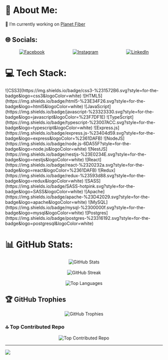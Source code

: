 # 💫 About Me:
🔭 I’m currently working on [Planet Fiber](https://planetfiber.am)  

## 🌐 Socials:
<div style="display: flex; justify-content: space-around; align-items: center;">
  <a href="https://facebook.com/hayko.aramyan.7967/">
    <img src="https://img.shields.io/badge/Facebook-%231877F2.svg?logo=Facebook&logoColor=white" alt="Facebook" />
  </a>
  <a href="https://instagram.com/haykoaramyan">
    <img src="https://img.shields.io/badge/Instagram-%23E4405F.svg?logo=Instagram&logoColor=white" alt="Instagram" />
  </a>
  <a href="https://linkedin.com/in/haykaz-aramyan-897179247/">
    <img src="https://img.shields.io/badge/LinkedIn-%230077B5.svg?logo=linkedin&logoColor=white" alt="LinkedIn" />
  </a>
</div>

# 💻 Tech Stack:
<div style="display: flex; flex-wrap: wrap; justify-content: space-around; align-items: center;">
 ![CSS3](https://img.shields.io/badge/css3-%231572B6.svg?style=for-the-badge&logo=css3&logoColor=white) ![HTML5](https://img.shields.io/badge/html5-%23E34F26.svg?style=for-the-badge&logo=html5&logoColor=white) ![JavaScript](https://img.shields.io/badge/javascript-%23323330.svg?style=for-the-badge&logo=javascript&logoColor=%23F7DF1E) ![TypeScript](https://img.shields.io/badge/typescript-%23007ACC.svg?style=for-the-badge&logo=typescript&logoColor=white) ![Express.js](https://img.shields.io/badge/express.js-%23404d59.svg?style=for-the-badge&logo=express&logoColor=%2361DAFB) ![NodeJS](https://img.shields.io/badge/node.js-6DA55F?style=for-the-badge&logo=node.js&logoColor=white) ![NestJS](https://img.shields.io/badge/nestjs-%23E0234E.svg?style=for-the-badge&logo=nestjs&logoColor=white) ![React](https://img.shields.io/badge/react-%2320232a.svg?style=for-the-badge&logo=react&logoColor=%2361DAFB) ![Redux](https://img.shields.io/badge/redux-%23593d88.svg?style=for-the-badge&logo=redux&logoColor=white) ![SASS](https://img.shields.io/badge/SASS-hotpink.svg?style=for-the-badge&logo=SASS&logoColor=white) ![Apache](https://img.shields.io/badge/apache-%23D42029.svg?style=for-the-badge&logo=apache&logoColor=white) ![MySQL](https://img.shields.io/badge/mysql-%2300000f.svg?style=for-the-badge&logo=mysql&logoColor=white) ![Postgres](https://img.shields.io/badge/postgres-%23316192.svg?style=for-the-badge&logo=postgresql&logoColor=white)
</div>

# 📊 GitHub Stats:
<div style="display: flex; flex-direction: column; align-items: center;">
  <img src="https://github-readme-stats.vercel.app/api?username=aramiiian&theme=dark&hide_border=false&include_all_commits=true&count_private=true" alt="GitHub Stats" />
  <br/>
  <img src="https://github-readme-streak-stats.herokuapp.com/?user=aramiiian&theme=dark&hide_border=false" alt="GitHub Streak" />
  <br/>
  <img src="https://github-readme-stats.vercel.app/api/top-langs/?username=aramiiian&theme=dark&hide_border=false&include_all_commits=true&count_private=true&layout=compact" alt="Top Languages" />
</div>

## 🏆 GitHub Trophies
<div style="display: flex; justify-content: center;">
  <img src="https://github-profile-trophy.vercel.app/?username=aramiiian&theme=gruvbox&no-frame=true&no-bg=true&margin-w=4" alt="GitHub Trophies" />
</div>

### 🔝 Top Contributed Repo
<div style="display: flex; justify-content: center;">
  <img src="https://github-contributor-stats.vercel.app/api?username=aramiiian&limit=5&theme=dark&combine_all_yearly_contributions=true" alt="Top Contributed Repo" />
</div>

---
[![](https://visitcount.itsvg.in/api?id=aramiiian&icon=1&color=12)](https://visitcount.itsvg.in)

